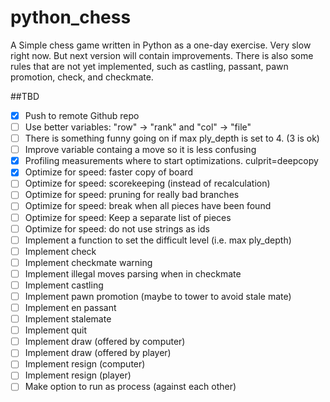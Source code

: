 # python_chess
A Simple chess game written in Python as a one-day exercise. Very slow right now. But next version will contain improvements. There is also some rules that are not yet implemented, such as castling, passant, pawn promotion, check, and checkmate.

##TBD
- [X] Push to remote Github repo
- [ ] Use better variables: "row" -> "rank" and "col" -> "file"
- [ ] There is something funny going on if max ply_depth is set to 4. (3 is ok)
- [ ] Improve variable containg a move so it is less confusing
- [X] Profiling measurements where to start optimizations. culprit=deepcopy
- [X] Optimize for speed: faster copy of board
- [ ] Optimize for speed: scorekeeping (instead of recalculation)
- [ ] Optimize for speed: pruning for really bad branches
- [ ] Optimize for speed: break when all pieces have been found
- [ ] Optimize for speed: Keep a separate list of pieces
- [ ] Optimize for speed: do not use strings as ids
- [ ] Implement a function to set the difficult level (i.e. max ply_depth)
- [ ] Implement check
- [ ] Implement checkmate warning
- [ ] Implement illegal moves parsing when in checkmate
- [ ] Implement castling
- [ ] Implement pawn promotion (maybe to tower to avoid stale mate)
- [ ] Implement en passant
- [ ] Implement stalemate
- [ ] Implement quit
- [ ] Implement draw (offered by computer)
- [ ] Implement draw (offered by player)
- [ ] Implement resign (computer)
- [ ] Implement resign (player)
- [ ] Make option to run as process (against each other)
